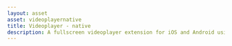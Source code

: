 ```yaml
---
layout: asset
asset: videoplayernative
title: Videoplayer - native
description: A fullscreen videoplayer extension for iOS and Android using native OS functionality and components for videoplayback.
---
```

